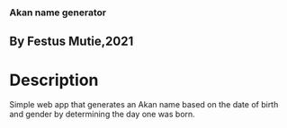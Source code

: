 ### Akan name generator
## By Festus Mutie,2021
# Description
Simple web app that generates an Akan name based on the date of birth and gender by determining the day one was born.
